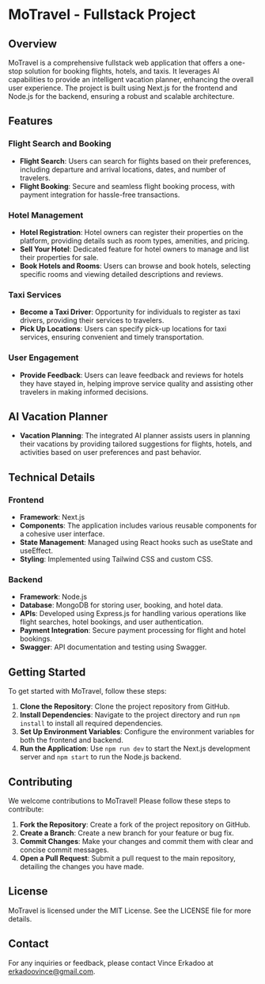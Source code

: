 # MoTravel - Fullstack Project

## Overview

MoTravel is a comprehensive fullstack web application that offers a one-stop solution for booking flights, hotels, and taxis. It leverages AI capabilities to provide an intelligent vacation planner, enhancing the overall user experience. The project is built using Next.js for the frontend and Node.js for the backend, ensuring a robust and scalable architecture.

## Features

### Flight Search and Booking
- **Flight Search**: Users can search for flights based on their preferences, including departure and arrival locations, dates, and number of travelers.
- **Flight Booking**: Secure and seamless flight booking process, with payment integration for hassle-free transactions.

### Hotel Management
- **Hotel Registration**: Hotel owners can register their properties on the platform, providing details such as room types, amenities, and pricing.
- **Sell Your Hotel**: Dedicated feature for hotel owners to manage and list their properties for sale.
- **Book Hotels and Rooms**: Users can browse and book hotels, selecting specific rooms and viewing detailed descriptions and reviews.

### Taxi Services
- **Become a Taxi Driver**: Opportunity for individuals to register as taxi drivers, providing their services to travelers.
- **Pick Up Locations**: Users can specify pick-up locations for taxi services, ensuring convenient and timely transportation.

### User Engagement
- **Provide Feedback**: Users can leave feedback and reviews for hotels they have stayed in, helping improve service quality and assisting other travelers in making informed decisions.

## AI Vacation Planner
- **Vacation Planning**: The integrated AI planner assists users in planning their vacations by providing tailored suggestions for flights, hotels, and activities based on user preferences and past behavior.

## Technical Details

### Frontend
- **Framework**: Next.js
- **Components**: The application includes various reusable components for a cohesive user interface.
- **State Management**: Managed using React hooks such as useState and useEffect.
- **Styling**: Implemented using Tailwind CSS and custom CSS.

### Backend
- **Framework**: Node.js
- **Database**: MongoDB for storing user, booking, and hotel data.
- **APIs**: Developed using Express.js for handling various operations like flight searches, hotel bookings, and user authentication.
- **Payment Integration**: Secure payment processing for flight and hotel bookings.
- **Swagger**: API documentation and testing using Swagger.

## Getting Started

To get started with MoTravel, follow these steps:

1. **Clone the Repository**: Clone the project repository from GitHub.
2. **Install Dependencies**: Navigate to the project directory and run `npm install` to install all required dependencies.
3. **Set Up Environment Variables**: Configure the environment variables for both the frontend and backend.
4. **Run the Application**: Use `npm run dev` to start the Next.js development server and `npm start` to run the Node.js backend.

## Contributing

We welcome contributions to MoTravel! Please follow these steps to contribute:

1. **Fork the Repository**: Create a fork of the project repository on GitHub.
2. **Create a Branch**: Create a new branch for your feature or bug fix.
3. **Commit Changes**: Make your changes and commit them with clear and concise commit messages.
4. **Open a Pull Request**: Submit a pull request to the main repository, detailing the changes you have made.

## License

MoTravel is licensed under the MIT License. See the LICENSE file for more details.

## Contact

For any inquiries or feedback, please contact Vince Erkadoo at erkadoovince@gmail.com.
